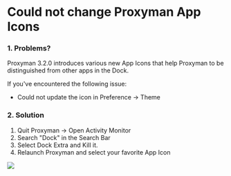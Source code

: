 # Could not change Proxyman App Icons

### 1. Problems?

Proxyman 3.2.0 introduces various new App Icons that help Proxyman to be distinguished from other apps in the Dock.

If you've encountered the following issue:

* Could not update the icon in Preference -> Theme

### 2. Solution

1. Quit Proxyman -> Open Activity Monitor
2. Search "Dock" in the Search Bar
3. Select Dock Extra and Kill it.
4. Relaunch Proxyman and select your favorite App Icon

![](../.gitbook/assets/Screen\_Shot\_2022-03-05\_at\_15\_07\_41.png)

